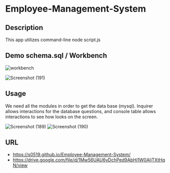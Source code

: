 # Employee-Management-System



## Description 
This app utilizes command-line node script.js



## Demo schema.sql / Workbench

![workbench](https://user-images.githubusercontent.com/80322588/124055227-223d9280-d9e9-11eb-84fb-9bf1df7aaf08.png)

![Screenshot (191)](https://user-images.githubusercontent.com/80322588/124056054-a47a8680-d9ea-11eb-9603-13849933c72b.png)



## Usage
We need all the modules in order to get the data base (mysql). Inquirer allows interactions for the database questions, 
and console table allows interactions to see how looks on the screen. 


![Screenshot (189)](https://user-images.githubusercontent.com/80322588/124055205-194cc100-d9e9-11eb-8097-656622d9f007.png)
![Screenshot (190)](https://user-images.githubusercontent.com/80322588/124055218-1e117500-d9e9-11eb-976b-efde8e47ce62.png)



## URL
*  https://s0519.github.io/Employee-Management-System/
*  https://drive.google.com/file/d/1Mw56UAU6yDchPed9AbHj1W0AljTXtHqN/view


 




